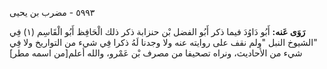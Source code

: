 ٥٩٩٣ - مضرب بن يحيى

**رَوَى عَنه:** أَبُو دَاوُدَ فيما ذكر أَبُو الفضل بْن حنزابة ذكر ذلك الْحَافِظ أَبُو الْقَاسِم (١) فِي "الشيوخ النبل "ولم نقف على روايته عنه ولا وجدنا لَهُ ذكرا فِي شيء من التواريخ ولا فِي شيء من الأحاديث، ونراه تصحيفا من مصرف بْن عَمْرو، والله أعلم[من اسمه مطر]